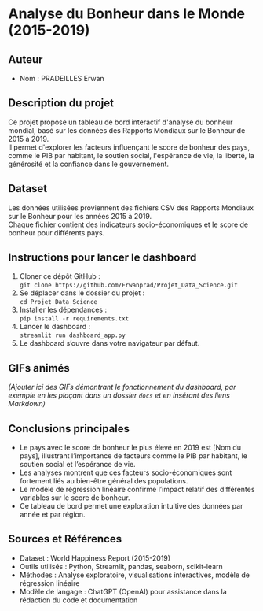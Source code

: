 # Analyse du Bonheur dans le Monde (2015-2019)

## Auteur
- Nom : PRADEILLES Erwan

## Description du projet
Ce projet propose un tableau de bord interactif d'analyse du bonheur mondial, basé sur les données des Rapports Mondiaux sur le Bonheur de 2015 à 2019.  
Il permet d'explorer les facteurs influençant le score de bonheur des pays, comme le PIB par habitant, le soutien social, l'espérance de vie, la liberté, la générosité et la confiance dans le gouvernement.

## Dataset
Les données utilisées proviennent des fichiers CSV des Rapports Mondiaux sur le Bonheur pour les années 2015 à 2019.  
Chaque fichier contient des indicateurs socio-économiques et le score de bonheur pour différents pays.

## Instructions pour lancer le dashboard
1. Cloner ce dépôt GitHub :  
   `git clone https://github.com/Erwanprad/Projet_Data_Science.git`  
2. Se déplacer dans le dossier du projet :  
   `cd Projet_Data_Science`  
3. Installer les dépendances :  
   `pip install -r requirements.txt`  
4. Lancer le dashboard :  
   `streamlit run dashboard_app.py`  
5. Le dashboard s’ouvre dans votre navigateur par défaut.

## GIFs animés
*(Ajouter ici des GIFs démontrant le fonctionnement du dashboard, par exemple en les plaçant dans un dossier `docs` et en insérant des liens Markdown)*

## Conclusions principales
- Le pays avec le score de bonheur le plus élevé en 2019 est [Nom du pays], illustrant l’importance de facteurs comme le PIB par habitant, le soutien social et l’espérance de vie.  
- Les analyses montrent que ces facteurs socio-économiques sont fortement liés au bien-être général des populations.  
- Le modèle de régression linéaire confirme l’impact relatif des différentes variables sur le score de bonheur.  
- Ce tableau de bord permet une exploration intuitive des données par année et par région.

## Sources et Références
- Dataset : World Happiness Report (2015-2019)  
- Outils utilisés : Python, Streamlit, pandas, seaborn, scikit-learn  
- Méthodes : Analyse exploratoire, visualisations interactives, modèle de régression linéaire  
- Modèle de langage : ChatGPT (OpenAI) pour assistance dans la rédaction du code et documentation
